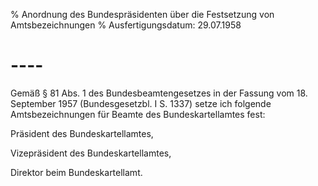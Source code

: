 % Anordnung des Bundespräsidenten über die Festsetzung von Amtsbezeichnungen
% Ausfertigungsdatum: 29.07.1958
 
# ----

Gemäß § 81 Abs. 1 des Bundesbeamtengesetzes in der Fassung vom 18. September 1957 (Bundesgesetzbl. I S. 1337) setze ich folgende Amtsbezeichnungen für Beamte des Bundeskartellamtes fest:

  
Präsident des Bundeskartellamtes,

Vizepräsident des Bundeskartellamtes,

Direktor beim Bundeskartellamt.
